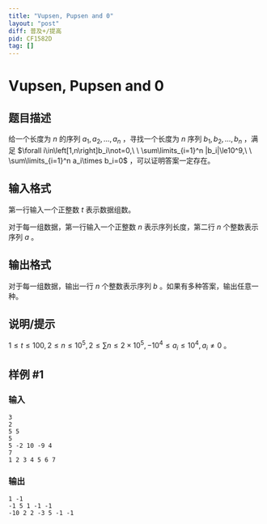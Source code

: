 ```yaml
---
title: "Vupsen, Pupsen and 0"
layout: "post"
diff: 普及+/提高
pid: CF1582D
tag: []
---
```


# Vupsen, Pupsen and 0

## 题目描述

给一个长度为 $n$ 的序列 $a_1,a_2,\dots,a_n$ ，寻找一个长度为 $n$ 序列 $b_1,b_2,\dots,b_n$ ，满足 $\forall i\in\left[1,n\right]b_i\not=0,\ \ \sum\limits_{i=1}^n |b_i|\le10^9,\ \ \sum\limits_{i=1}^n a_i\times b_i=0$ ，可以证明答案一定存在。

## 输入格式

第一行输入一个正整数 $t$ 表示数据组数。

对于每一组数据，第一行输入一个正整数 $n$ 表示序列长度，第二行 $n$ 个整数表示序列 $a$ 。

## 输出格式

对于每一组数据，输出一行 $n$ 个整数表示序列 $b$ 。如果有多种答案，输出任意一种。

## 说明/提示

$1\le t\le100,2\le n\le10^5,2\le\sum n\le2\times10^5,-10^4\le a_i\le10^4,a_i\not=0$ 。

## 样例 #1

### 输入

```
3
2
5 5
5
5 -2 10 -9 4
7
1 2 3 4 5 6 7
```

### 输出

```
1 -1
-1 5 1 -1 -1
-10 2 2 -3 5 -1 -1
```


